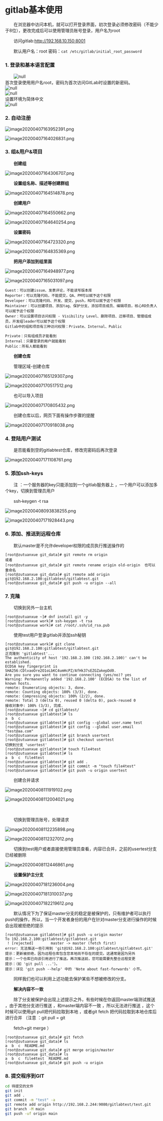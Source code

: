 # gitlab基本使用

　　在浏览器中访问本机，就可以打开登录界面，初次登录必须修改密码（不能少于8位），更改完成后可以使用管理员账号登录，用户名为root

　　访问gitlab:http://192.168.10.150:8001

　　默认用户名：root  密码：`cat /etc/gitlab/initial_root_password`​

### 1. 登录和基本语言配置

　　​![](assets/net-img-2020-12-29_113919-20230725161237-57x68xw.png "null")  
首次登录使用用户名root，密码为首次访问GitLab时设置的新密码。  
​![](assets/net-img-2020-12-29_113926-20230725161237-y2ywt8n.png "null")  
​![](assets/net-img-2020-12-29_113939-20230725161237-xvjral9.png "null")  
设置环境为简体中文  
​![](assets/net-img-2020-12-29_113944-20230725161237-g2mari2.png "null")​

### 2. 自动注册

​![image20200407163952391.png](assets/image20200407163952391-20230610173809-n02l9kc.png)​

​![image20200407164026831.png](assets/image20200407164026831-20230610173809-xcyegm5.png)​

### 3. 组&用户&项目

　　**创建组**

​![image20200407164306707.png](assets/image20200407164306707-20230610173809-5uzevno.png)​

　　**设置组名称、描述等创建群组**

​![image20200407164514878.png](assets/image20200407164514878-20230610173809-15ygbfd.png)​

　　**创建用户**

​![image20200407164550662.png](assets/image20200407164550662-20230610173809-5jyuj1z.png)​

​![image20200407164640254.png](assets/image20200407164640254-20230610173809-8xn8lho.png)​

　　**设置密码**

​![image20200407164723320.png](assets/image20200407164723320-20230610173809-pr8yvtm.png)​

​![image20200407164835369.png](assets/image20200407164835369-20230610173809-ls01o33.png)​

　　**把用户添加到组里面**

​![image20200407164948977.png](assets/image20200407164948977-20230610173809-czbc82a.png)​

​![image20200407165031097.png](assets/image20200407165031097-20230610173809-d2iuh73.png)​

```
Guest：可以创建issue、发表评论，不能读写版本库
Reporter：可以克隆代码，不能提交，QA、PM可以赋予这个权限
Developer：可以克隆代码、开发、提交、push，RD可以赋予这个权限
Maintainer：可以创建项目、添加tag、保护分支、添加项目成员、编辑项目，核心RD负责人可以赋予这个权限
Owner：可以设置项目访问权限 - Visibility Level、删除项目、迁移项目、管理组成员，开发组leader可以赋予这个权限
Gitlab中的组和项目有三种访问权限：Private、Internal、Public

Private：只有组成员才能看到
Internal：只要登录的用户就能看到
Public：所有人都能看到
```

　　**创建仓库**

　　管理区域-创建仓库

​![image20200407165129307.png](assets/image20200407165129307-20230610173809-2faie9z.png)​

​![image20200407170517512.png](assets/image20200407170517512-20230610173809-y205kfz.png)​

　　也可以导入项目

​![image20200407170805432.png](assets/image20200407170805432-20230610173809-tng9b1e.png)​

　　创建仓库以后，网页下面有操作步骤的提醒

​![image20200407170918038.png](assets/image20200407170918038-20230610173809-i7j2y61.png)​

### 4. 登陆用户测试

　　是否能看到空的gitlabtest仓库，修改完密码后再次登录

​![image20200407171108761.png](assets/image20200407171108761-20230610173809-ln38qvg.png)​

### 5. 添加ssh‐keys

　　注 ：一个服务器的key只能添加到一个gitlab服务器上 ，一个用户可以添加多个key，切换到管理员用户

　　ssh‐keygen ‐t rsa

​![image20200408093838255.png](assets/image20200408093838255-20230610173809-le8zdsz.png)​

​![image20200407171928443.png](assets/image20200407171928443-20230610173809-cgkeefk.png)​

### 6. 添加、推送到远程仓库

　　默认master是不允许developer权限的成员执行推送操作的

```
[root@zutuanxue git_data]# git remote rm origin
或者
[root@zutuanxue git_data]# git remote rename origin old‐origin  也可以重命名
[root@zutuanxue git_data]# git remote add origin git@192.168.2.100:gitlabtest/gitlabtest.git
[root@zutuanxue git_data]# git push -u origin --all
```

### 7. 克隆

　　切换到另外一台主机

```
[root@zutuanxue ~]# dnf install git -y
[root@zutuanxue work]# ssh-keygen -t rsa
[root@zutuanxue work]# cat /root/.ssh/id_rsa.pub
```

　　使用test用户登录gitlab并添加ssh秘钥

```
[root@zutuanxue work]# git clone git@192.168.2.100:gitlabtest/gitlabtest.git
正克隆到 'gitlabtest'...
The authenticity of host '192.168.2.100 (192.168.2.100)' can't be established.
ECDSA key fingerprint is SHA256:CDlvaoOre2O1oLbKC4umHcPZ/AfHk37sEZGZakepDd0.
Are you sure you want to continue connecting (yes/no)? yes
Warning: Permanently added '192.168.2.100' (ECDSA) to the list of known hosts.
remote: Enumerating objects: 3, done.
remote: Counting objects: 100% (3/3), done.
remote: Compressing objects: 100% (2/2), done.
remote: Total 3 (delta 0), reused 0 (delta 0), pack-reused 0
接收对象中: 100% (3/3), 完成.
[root@zutuanxue ~]# cd gitlabtest/
[root@zutuanxue gitlabtest]# ls
a  b  c
[root@zutuanxue gitlabtest]# git config --global user.name test
[root@zutuanxue gitlabtest]# git config --global user.email "test@aa.com"
[root@zutuanxue gitlabtest]# git branch usertest
[root@zutuanxue gitlabtest]# git checkout usertest
切换到分支 'usertest'
[root@zutuanxue gitlabtest]# touch file4test
[root@zutuanxue gitlabtest]# ls
a  b  c  file4test
[root@zutuanxue gitlabtest]# git add .
[root@zutuanxue gitlabtest]# git commit -m "touch file4test"
[root@zutuanxue gitlabtest]# git push -u origin usertest
```

　　创建合并请求

​![image20200408111919102.png](assets/image20200408111919102-20230610173809-42vhx6d.png)​

​![image20200408112004021.png](assets/image20200408112004021-20230610173809-tddzpge.png)​

　　‍

　　切换到管理员账号，处理请求

​![image20200408112235898.png](assets/image20200408112235898-20230610173809-i49g7mr.png)​

​![image20200408112327012.png](assets/image20200408112327012-20230610173809-s0p2epu.png)​

　　切换到test用户或者直接使用管理员查看，内容已合并，之前的usertest分支已经被删除

​![image20200408112446861.png](assets/image20200408112446861-20230610173809-9nmv86w.png)​

　　**设置保护主分支**

​![image20200407181236004.png](assets/image20200407181236004-20230610173809-vjmzqae.png)​

​![image20200407181310037.png](assets/image20200407181310037-20230610173809-f7qjtei.png)​

​![image20200407182219612.png](assets/image20200407182219612-20230610173809-el4jbmu.png)​

　　默认情况下为了保证master分支的稳定是被保护的，只有维护者可以执行push的操作，所以，当一个开发者身份的用户在针对master分支进行操作的时候会出现被拒绝的提示

```
[root@zutuanxue gitlabtest]# git push -u origin master
To 192.168.2.100:gitlabtest/gitlabtest.git
 ! [rejected]        master -> master (fetch first)
error: 无法推送一些引用到 'git@192.168.2.100:gitlabtest/gitlabtest.git'
提示：更新被拒绝，因为远程仓库包含您本地尚不存在的提交。这通常是因为另外
提示：一个仓库已向该引用进行了推送。再次推送前，您可能需要先整合远程变更
提示：（如 'git pull ...'）。
提示：详见 'git push --help' 中的 'Note about fast-forwards' 小节。
```

　　同样我们也可以利用上述功能去保护某些不想被修改的分支。

　　**解决内容不一致**

　　除了分支被保护会出现上述提示之外，有些时候在你返回master端测试推送 ，由于其他分支进行推送 ，和master端内容不一致 ，所以无法进行推送 ，这个时候可以使用git pull把代码拉取到本地 ，或者git fetch 把代码拉取到本地仓库后进行合并 （注意 ：git pull = git

　　fetch+git merge ）

```
[root@zutuanxue git_data]# git fetch 
[root@zutuanxue git_data]# ls
a  b  c  README.md
[root@zutuanxue git_data]# git merge origin/master
[root@zutuanxue git_data]# ls
a  b  c  file4test  README.md
[root@zutuanxue git_data]# git push -u origin
```

### 8. 提交程序到GIT

```bash
cd 待提交的文件
git init
git add .
git commit -m "test" -a
git remote add origin http://192.168.2.244:9080/gitlabtest/test.git
git branch -M main
git push -uf origin main
```
